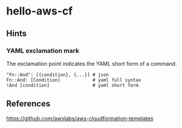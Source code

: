 # hello-aws-cf

## Hints

### YAML exclamation mark

The exclamation point indicates the YAML short form of a command.

    "Fn::And": [{condition}, {...}] # json
    Fn::And: [Condition]            # yaml full syntax
    !And [condition]                # yaml short form

## References

https://github.com/awslabs/aws-cloudformation-templates
